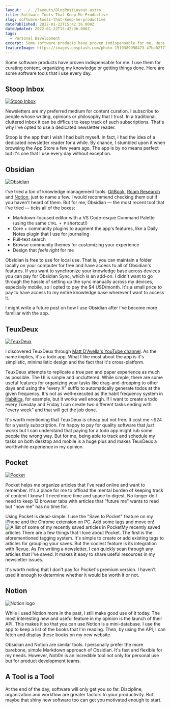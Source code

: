 ```yaml
---
layout: ../../layouts/BlogPostLayout.astro
title: Software Tools That Keep Me Productive
slug: software-tools-that-keep-me-productive
datePublished: 2022-01-22T15:42:36.000Z
dateUpdated: 2022-01-22T15:42:36.000Z
tags:
  - Personal Development
excerpt: Some software products have proven indispensable for me. Here are some software tools that I use every day.
featureImage: https://images.unsplash.com/photo-1519389950473-47ba0277781c?crop=entropy&cs=tinysrgb&fit=max&fm=jpg&ixid=MnwxMTc3M3wwfDF8c2VhcmNofDI1fHxzb2Z0d2FyZXxlbnwwfHx8fDE2MzIyNTM1NDQ&ixlib=rb-1.2.1&q=80&w=2000
---
```


Some software products have proven indispensable for me. I use them for curating content, organizing my knowledge or getting things done. Here are some software tools that I use every day.

## Stoop Inbox

[![Stoop Inbox](https://is1-ssl.mzstatic.com/image/thumb/Purple114/v4/6d/71/89/6d718982-b3b9-4076-76fd-9a0c4e1934e8/AppIcon-0-1x_U007emarketing-0-7-0-85-220.png/1200x630wa.png)](https://stoopinbox.com)

Newsletters are my preferred medium for content curation. I subscribe to people whose writing, opinions or philosophy that I trust. In a traditional, cluttered inbox it can be difficult to keep track of such subscriptions. That's why I've opted to use a dedicated newsletter reader.

Stoop is the app that I wish I had built myself. In fact, I had the idea of a dedicated newsletter reader for a while. By chance, I stumbled upon it when browsing the App Store a few years ago. The app is by no means perfect but it's one that I use every day without exception.

## Obsidian

[![Obsidian](https://obsidian.md/images/banner.png)](https://obsidian.md)

I've tried a _ton_ of knowledge management tools: [GitBook](https://www.gitbook.com/), [Roam Research](http://roamresearch.com/) and [Notion](https://notion.so), just to name a few. I would recommend checking them out if you haven't heard of them. But for me, Obsidian — the most recent tool that I've tried — ticks all of the boxes:

- Markdown-focused editor with a VS Code-esque Command Palette (using the same `CTRL + P` shortcut!)
- Core + community plugins to augment the app's features, like a Daily Notes plugin that I use for journaling
- Full-text search
- Browse community themes for customizing your experience
- Design that _feels right_ for me

Obsidian is free to use for local use. That is, you can maintain a folder locally on your computer for free and have access to all of Obsidian's features. If you want to synchronize your knowledge base across devices you can pay for Obsidian Sync, which is an add-on. I didn't want to go through the hassle of setting up the sync manually across my devices, especially mobile, so I opted to pay the $4 USD/month. It's a small price to pay to have access to my entire knowledge base wherever I want to access it.

I might write a future post on how I use Obsidian after I've become more familiar with the app.

## TeuxDeux

[![TeuxDeux](https://assets.teuxdeux.com/2021093002/static/img/teuxdeux-opengraph.png)](https://teuxdeux.com)

I discovered TeuxDeux through [Matt D'Avella's YouTube channel](https://www.youtube.com/c/MattDAvella). As the name implies, it's a todo app. What I like most about the app is it's simplistic, minimalistic design and the fact that it's cross-platform.

TeuxDeux attempts to replicate a true pen and paper experience as much as possible. The UI is simple and uncluttered. While simple, there are some useful features for organizing your tasks like drag-and-dropping to other days and using the "every X" suffix to automatically generate todos at the given frequency. It's not as well-executed as the habit frequency system in [Habitica](https://habitica.com/), for example, but it works well enough. If I want to create a todo every Tuesday and Friday I can create two different tasks ending with "every week" and that will get the job done.

It's worth mentioning that TeuxDeux is cheap but not free. It cost me ~$24 for a yearly subscription. I'm happy to pay for quality software that _just works_ but I can understand that paying for a todo app might rub some people the wrong way. But for me, being able to track and schedule my tasks on both desktop and mobile is a huge plus and makes TeuxDeux a worthwhile experience in my opinion.

## Pocket

[![Pocket](https://is4-ssl.mzstatic.com/image/thumb/Purple115/v4/de/b8/26/deb82667-48e3-a9e8-d40b-1e90186252c6/AppIcon-0-1x_U007emarketing-0-7-0-0-85-220.png/1200x630wa.png)](https://getpocket.com)

Pocket helps me organize articles that I've read online and want to remember. It's a place for me to offload the mental burden of keeping track of content I know I'll need more time and space to digest. No longer do I need to keep 12 browser tabs with articles that "future me" wants to read but "now me" has no time for.

Using Pocket is dead-simple. I use the "Save to Pocket" feature on my iPhone and the Chrome extension on PC. Add some tags and move on!
![A list of some of my recently saved articles in Pocket](/images/ghost/2021/10/image-3.png)My recently saved articles
There are a few things that I love about Pocket. The first is the aforementioned tagging system. It's simple to create or add existing tags to articles for grouping your saves. But the coolest feature is its integration with [Revue](https://www.getrevue.co/). As I'm writing a newsletter, I can quickly scan through any articles that I've saved. It makes it easy to share useful resources in my newsletter issues.

It's worth noting that I don't pay for Pocket's premium version. I haven't used it enough to determine whether it would be worth it or not.

## Notion

![Notion logo](https://upload.wikimedia.org/wikipedia/commons/4/45/Notion_app_logo.png)

While I used Notion more in the past, I still make good use of it today. The most interesting new and useful feature in my opinion is the launch of their API. This makes it so that you can use Notion is a mini-database. I use the app to keep a list of the books that I'm reading. Then, by using the API, I can fetch and display these books on my new website.

Obsidian and Notion are similar tools. I personally prefer the more barebone, simple Markdown approach of Obsidian. It's fast and flexible for my needs. However, Noti0n is an incredible tool not only for personal use but for product development teams.

## A Tool is a Tool

At the end of the day, software will only get you so far. Discipline, organization and workflow are greater factors to your productivity. But maybe that shiny new software too can get you motivated enough to start.
